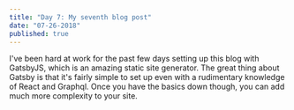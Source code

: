 ```yaml
---
title: "Day 7: My seventh blog post"
date: "07-26-2018"
published: true
---
```

I've been hard at work for the past few days setting up this blog with GatsbyJS, which is an amazing static site generator. The great thing about Gatsby is that it's fairly simple to set up even with a rudimentary knowledge of React and Graphql. Once you have the basics down though, you can add much more complexity to your site.
